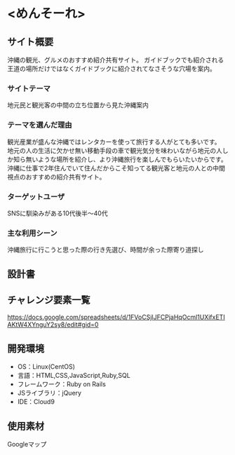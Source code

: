# <めんそーれ>

## サイト概要
沖縄の観光、グルメのおすすめ紹介共有サイト。
ガイドブックでも紹介される王道の場所だけではなくガイドブックに紹介されてなさそうな穴場を案内。

### サイトテーマ
地元民と観光客の中間の立ち位置から見た沖縄案内

### テーマを選んだ理由
観光産業が盛んな沖縄ではレンタカーを使って旅行する人がとても多いです。
地元の人の生活に欠かせ無い移動手段の車で観光気分を味わいながら地元の人しか知ら無いような場所を紹介し、より沖縄旅行を楽しんでもらいたいからです。
沖縄に仕事で2年住んでいて住んだからこそ知ってる観光客と地元の人との中間視点のおすすめの紹介共有サイト。

### ターゲットユーザ
SNSに馴染みがある10代後半〜40代

### 主な利用シーン
沖縄旅行に行こうと思った際の行き先選び、時間が余った際寄り道探し

## 設計書


## チャレンジ要素一覧
https://docs.google.com/spreadsheets/d/1FVoCSjIJFCPjaHqOcml1UXifxETIAKtW4XYnguY2sy8/edit#gid=0

## 開発環境
- OS：Linux(CentOS)
- 言語：HTML,CSS,JavaScript,Ruby,SQL
- フレームワーク：Ruby on Rails
- JSライブラリ：jQuery
- IDE：Cloud9

## 使用素材
Googleマップ
